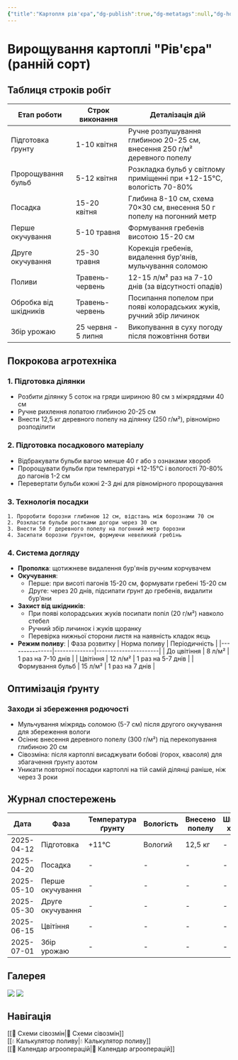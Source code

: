 ```yaml
---
{"title":"Картопля рів'єра","dg-publish":true,"dg-metatags":null,"dg-home":null,"permalink":"/dacha/kartoplya-riv-yera/","dgPassFrontmatter":true,"noteIcon":""}
---
```




# Вирощування картоплі "Рів'єра" (ранній сорт)

## Таблиця строків робіт

| Етап роботи         | Строк виконання     | Деталізація дій                                                                 |
|----------------------|---------------------|---------------------------------------------------------------------------------|
| Підготовка ґрунту    | 1-10 квітня         | Ручне розпушування глибиною 20-25 см, внесення 250 г/м² деревного попелу         |
| Пророщування бульб   | 5-12 квітня         | Розкладка бульб у світлому приміщенні при +12-15°C, вологість 70-80%            |
| Посадка              | 15-20 квітня        | Глибина 8-10 см, схема 70×30 см, внесення 50 г попелу на погонний метр           |
| Перше окучування     | 5-10 травня         | Формування гребенів висотою 15-20 см                                            |
| Друге окучування     | 25-30 травня        | Корекція гребенів, видалення бур'янів, мульчування соломою                      |
| Поливи               | Травень-червень     | 12-15 л/м² раз на 7-10 днів (за відсутності опадів)                             |
| Обробка від шкідників| Травень-червень     | Посипання попелом при появі колорадських жуків, ручний збір личинок             |
| Збір урожаю          | 25 червня - 5 липня | Викопування в суху погоду після пожовтіння ботви                                |

## Покрокова агротехніка

### 1. Підготовка ділянки
- Розбити ділянку 5 соток на гряди шириною 80 см з міжряддями 40 см
- Ручне рихлення лопатою глибиною 20-25 см
- Внести 12,5 кг деревного попелу на ділянку (250 г/м²), рівномірно розподілити

### 2. Підготовка посадкового матеріалу
- Відбракувати бульби вагою менше 40 г або з ознаками хвороб
- Пророщувати бульби при температурі +12-15°C і вологості 70-80% до пагонів 1-2 см
- Перевертати бульби кожні 2-3 дні для рівномірного пророщування

### 3. Технологія посадки
```planting
1. Проробити борозни глибиною 12 см, відстань між борознами 70 см
2. Розкласти бульби ростками догори через 30 см
3. Внести 50 г деревного попелу на погонний метр борозни
4. Засипати борозни ґрунтом, формуючи невеликий гребінь
```

### 4. Система догляду
- **Прополка**: щотижневе видалення бур'янів ручним корчувачем
- **Окучування**:
  - Перше: при висоті пагонів 15-20 см, формувати гребені 15-20 см
  - Друге: через 20 днів, підсипати ґрунт до гребенів, видалити бур’яни
- **Захист від шкідників**:
  - При появі колорадських жуків посипати попіл (20 г/м²) навколо стебел
  - Ручний збір личинок і жуків щоранку
  - Перевірка нижньої сторони листя на наявність кладок яєць
- **Режим поливу**:
  | Фаза розвитку | Норма поливу | Періодичність        |
  |---------------|--------------|----------------------|
  | До цвітіння   | 8 л/м²       | 1 раз на 7-10 днів   |
  | Цвітіння      | 12 л/м²      | 1 раз на 5-7 днів    |
  | Формування бульб | 15 л/м²   | 1 раз на 7 днів      |

## Оптимізація ґрунту

### Заходи зі збереження родючості
- Мульчування міжрядь соломою (5-7 см) після другого окучування для збереження вологи
- Осіннє внесення деревного попелу (300 г/м²) під перекопування глибиною 20 см
- Сівозміна: після картоплі висаджувати бобові (горох, квасоля) для збагачення ґрунту азотом
- Уникати повторної посадки картоплі на тій самій ділянці раніше, ніж через 3 роки

## Журнал спостережень

| Дата       | Фаза             | Температура ґрунту | Вологість            | Внесено попелу | Шкідники/хвороби | Примітки                |
|------------|------------------|--------------------|----------------------|----------------|------------------|-------------------------|
| 2025-04-12 | Підготовка       | +11°C              | Вологий              | 12,5 кг        | -                | Початок розпушування    |
| 2025-04-20 | Посадка          | -                  | -                    | -              | -                | -                       |
| 2025-05-10 | Перше окучування | -                  | -                    | -              | -                | -                       |
| 2025-05-30 | Друге окучування | -                  | -                    | -              | -                | -                       |
| 2025-06-15 | Цвітіння         | -                  | -                    | -              | -                | -                       |
| 2025-07-01 | Збір урожаю      | -                  | -                    | -              | -                | -                       |

## Галерея
![](agro_photo_1.jpg)
![](agro_photo_2.jpg)

## Навігація
[[🌱 Схеми сівозмін\|🌱 Схеми сівозмін]]  
[[💧 Калькулятор поливу\|💧 Калькулятор поливу]]  
[[📅 Календар агрооперацій\|📅 Календар агрооперацій]]